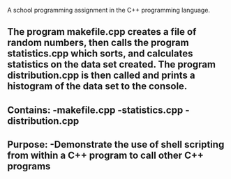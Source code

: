 A school programming assignment in the C++ programming language.

The program makefile.cpp creates a file of random numbers, then calls 
the program statistics.cpp which sorts, and calculates statistics on 
the data set created. The program distribution.cpp is then called
and prints a histogram of the data set to the console. 
---------------------------------------------------------
Contains:
-makefile.cpp
-statistics.cpp
-distribution.cpp
---------------------------------------------------------
Purpose: 
-Demonstrate the use of shell scripting from within a C++ program to 
call other C++ programs
---------------------------------------------------------

